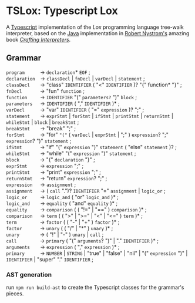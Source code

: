 # TSLox: Typescript Lox

A [Typescript](https://www.typescriptlang.org/) implementation of the _Lox_ programming language tree-walk interpreter, based on the [Java](https://www.java.com/en/) implementation in [Robert Nystrom's](https://stuffwithstuff.com/) amazing book _[Crafting Interpreters](https://craftinginterpreters.com/)_.


## Grammar

`program`      → `declaration`* `EOF` ;<br />
`declaration`  → `classDecl` \| `fnDecl` | `varDecl` | `statement` ;<br />
`classDecl`    → "class" `IDENTIFIER` ( "<" `IDENTIFIER` )? "{" function* "}" ;
`fnDecl`       → "fun" `function` ;<br />
`function`     → `IDENTIFIER` "(" `parameters?` ")" `block` ;<br />
`parameters`   → `IDENTIFIER` ( "," `IDENTIFIER` )* ;<br />
`varDecl`      → "var" `IDENTIFIER` ( "=" `expression` )? ";" ;<br />
`statement`    → `exprStmt` | `forStmt` | `ifStmt` | `printStmt` | `returnStmt` | `whileStmt` | `block` | `breakStmt` ;<br />
`breakStmt`    → "break" ";" ;<br />
`forStmt`      → "for" `"("` ( `varDecl` | `exprStmt` | ";" ) `expression`? ";" `expression`? ")" `statement` ;<br />
`ifStmt`       → "if" "(" `expression` ")" `statement` ( "else" `statement` )? ;<br />
`whileStmt`    → "while" "(" `expression` ")" `statement` ;<br />
`block`        → "{" `declaration` "}" ;<br />
`exprStmt`     → `expression` ";" ;<br />
`printStmt`    → "print" `expression` ";" ;<br />
`returnStmt`   → "return" `expression`? ";" ;<br />
`expression`   → `assignment` ;<br />
`assignment`   → ( `call` ".")? `IDENTIFIER` "=" `assignment` | `logic_or` ;<br />
`logic_or`     → `logic_and` ( "or" `logic_and` )* ;<br />
`logic_and`    → `equality` ( "and" `equality` )* ;<br />
`equality`     → `comparison` ( ( "!=" | "==" ) `comparison` )* ;<br />
`comparison`   → `term` ( ( ">" | ">=" | "<" | "<=" ) `term` )* ;<br />
`term`         → `factor` ( ( "-" | "+" ) `factor` )* ;<br />
`factor`       → `unary` ( ( "/" | "\*" ) `unary` )* ;<br />
`unary`        → ( "!" | "-" ) `unary` | `call` ;<br />
`call`         → `primary` ( "(" `arguments`? ")" | "." `IDENTIFIER` )* ;<br />
`arguments`    → `expression` ( "," `expression` )* ;<br />
`primary`      → `NUMBER` | `STRING` | "true" | "false" | "nil" | "(" `expression` ")" | `IDENTIFIER` | "super" "." `IDENTIFIER` ;<br />


### AST generation

run `npm run build-ast` to create the Typescript classes for the grammar's pieces.
